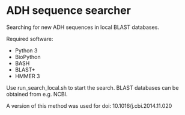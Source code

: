# ADH sequence searcher

Searching for new ADH sequences in local BLAST databases.

Required software:
- Python 3
- BioPython
- BASH
- BLAST+
- HMMER 3

Use run_search_local.sh to start the search. BLAST databases can be obtained from e.g. NCBI.

A version of this method was used for doi: 10.1016/j.cbi.2014.11.020
